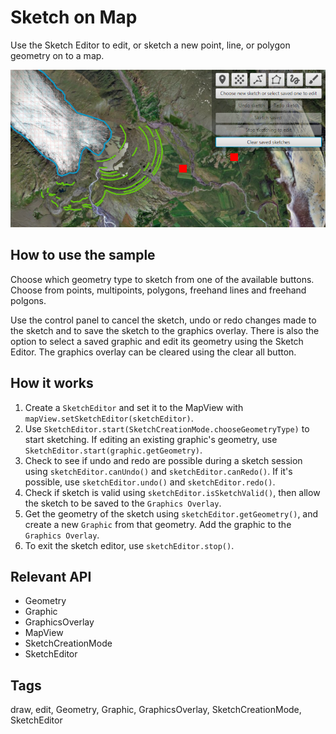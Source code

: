 <h1>Sketch on Map</h1>

<p>Use the Sketch Editor to edit, or sketch a new point, line, or polygon geometry on to a map. </p>

<p><img src="SketchOnMap.png"/></p>

<h2>How to use the sample</h2>

<p>Choose which geometry type to sketch from one of the available buttons. Choose from points, multipoints, polygons, freehand lines and freehand polgons.</p>

<p>Use the control panel to cancel the sketch, undo or redo changes made to the sketch and to save the sketch to the graphics overlay. There is also the option to select a saved graphic and edit its geometry using the Sketch Editor. The graphics overlay can be cleared using the clear all button.</p>


<h2>How it works</h2>

<ol>
<li>Create a <code>SketchEditor</code> and set it to the MapView with <code>mapView.setSketchEditor(sketchEditor)</code>.</li>

<li>Use <code>SketchEditor.start(SketchCreationMode.chooseGeometryType)</code> to start sketching. If editing an existing graphic's geometry, use <code>SketchEditor.start(graphic.getGeometry)</code>.</li>

<li>Check to see if undo and redo are possible during a sketch session using <code>sketchEditor.canUndo()</code> and <code>sketchEditor.canRedo()</code>. If it's possible, use <code>sketchEditor.undo()</code> and <code>sketchEditor.redo()</code>.</li>

<li>Check if sketch is valid using <code>sketchEditor.isSketchValid()</code>, then allow the sketch to be saved to the <code>Graphics Overlay</code>. </li>

<li>Get the geometry of the sketch using <code>sketchEditor.getGeometry()</code>, and create a new <code>Graphic</code> from that geometry. Add the graphic to the <code>Graphics Overlay</code>.</li>

<li>To exit the sketch editor, use <code>sketchEditor.stop()</code>.</li>

</ol>

<h2>Relevant API</h2>

<ul>

<li>Geometry</li>
<li>Graphic</li>
<li>GraphicsOverlay</li>
<li>MapView</li>
<li>SketchCreationMode</li>
<li>SketchEditor</li>

</ul>

<h2>Tags</h2>

<p>draw, edit, Geometry, Graphic, GraphicsOverlay, SketchCreationMode, SketchEditor</p>

